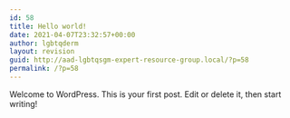 ```yaml
---
id: 58
title: Hello world!
date: 2021-04-07T23:32:57+00:00
author: lgbtqderm
layout: revision
guid: http://aad-lgbtqsgm-expert-resource-group.local/?p=58
permalink: /?p=58
---
```

Welcome to WordPress. This is your first post. Edit or delete it, then start writing!